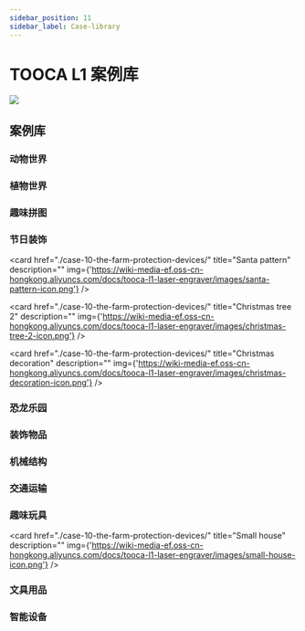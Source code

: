 ```yaml
---
sidebar_position: 11
sidebar_label: Case-library
---
```


# TOOCA L1 案例库

![](https://wiki-media-ef.oss-cn-hongkong.aliyuncs.com/docs/tooca-l1-laser-engraver/images/tooca-laser-1-icon.png)

## 案例库


### 动物世界

<cardbox>
    <card
    href="./case-03-the-elk/"
    title="The Elk"
    description="The elk is a large herbivore with a black longitudinal stripe on the back of the neck and a brownish-white belly and rump, and after September the body fur is replaced by a longer, thicker gray winter coat."
    img={'https://wiki-media-ef.oss-cn-hongkong.aliyuncs.com/docs/tooca-l1-laser-engraver/images/the-elk-icon.png'}
  />
    <card
    href="./case-04-balancing-birds/"
    title="Balancing Birds"
    description="A toy that uses the beak of the bird to stop on your finger. No matter where you put the bird (where you can place it or on your finger), it can balance and stabilize without falling. Like a real bird to fly.
The reason why the bird canl balance is that the actual center of gravity of the whole bird is on the beak tip point. Although it looks like the bird's whole body is in the air and the bird's point of force is on its fingers, the actual weight of the bird's wings is heavier and the whole bird's center of gravity is directly below the tip of its beak."
    img={'https://wiki-media-ef.oss-cn-hongkong.aliyuncs.com/docs/tooca-l1-laser-engraver/images/balancing-birds-icon.png'}
  />
  <card
    href="./case-03-the-elk/"
    title="Unicorn"
    description=""
    img={'https://wiki-media-ef.oss-cn-hongkong.aliyuncs.com/docs/tooca-l1-laser-engraver/images/unicorn-icon.png'}
  />
</cardbox>

### 植物世界

<cardbox>
  <card
    href="./case-03-the-elk/"
    title="Apple tree"
    description="The elk is a large herbivore with a black longitudinal stripe on the back of the neck and a brownish-white belly and rump, and after September the body fur is replaced by a longer, thicker gray winter coat."
    img={'https://wiki-media-ef.oss-cn-hongkong.aliyuncs.com/docs/tooca-l1-laser-engraver/images/apple-tree-icon.png'}
  />
  <card
    href="./case-03-the-elk/"
    title="Banyan tree"
    description="The elk is a large herbivore with a black longitudinal stripe on the back of the neck and a brownish-white belly and rump, and after September the body fur is replaced by a longer, thicker gray winter coat."
    img={'https://wiki-media-ef.oss-cn-hongkong.aliyuncs.com/docs/tooca-l1-laser-engraver/images/banyan-tree-icon.png'}
  />
  <card
    href="./case-03-the-elk/"
    title="Coconut tree"
    description="The elk is a large herbivore with a black longitudinal stripe on the back of the neck and a brownish-white belly and rump, and after September the body fur is replaced by a longer, thicker gray winter coat."
    img={'https://wiki-media-ef.oss-cn-hongkong.aliyuncs.com/docs/tooca-l1-laser-engraver/images/coconut-tree-icon.png'}
  />
  <card
    href="./case-03-the-elk/"
    title="pine"
    description="The elk is a large herbivore with a black longitudinal stripe on the back of the neck and a brownish-white belly and rump, and after September the body fur is replaced by a longer, thicker gray winter coat."
    img={'https://wiki-media-ef.oss-cn-hongkong.aliyuncs.com/docs/tooca-l1-laser-engraver/images/pine-icon.png'}
  />
  <card
    href="./case-03-the-elk/"
    title="Willow"
    description="The elk is a large herbivore with a black longitudinal stripe on the back of the neck and a brownish-white belly and rump, and after September the body fur is replaced by a longer, thicker gray winter coat."
    img={'https://wiki-media-ef.oss-cn-hongkong.aliyuncs.com/docs/tooca-l1-laser-engraver/images/willow-icon.png'}
  />
</cardbox>

### 趣味拼图

<cardbox>
    <card
    href="./case-02-the-world-map/"
    title="The World Map"
    description="The World Map (The World Map) is a map depicting the entire surface of the earth, usually with topography, latitude and longitude lines, and other data such as place names, etc. Users can use the latitude and longitude lines to find out the specific location of each place on the world map, so as to understand the whole world. There are various ways to project the earth's surface onto a flat surface. Make a world map puzzle by yourself with TOOCA Laser 1."
    img={'https://wiki-media-ef.oss-cn-hongkong.aliyuncs.com/docs/tooca-l1-laser-engraver/images/the-world-map-icon.png'}
  />
  <card
    href="./case-02-the-world-map/"
    title="Love puzzle"
    description=""
    img={'https://wiki-media-ef.oss-cn-hongkong.aliyuncs.com/docs/tooca-l1-laser-engraver/images/love-puzzle-icon.png'}
  />

</cardbox>

### 节日装饰


<cardbox>
    <card
    href="./case-01-christmas-tree/"
    title="The Christmas Tree"
    description="A Christmas tree is an evergreen tree decorated with lighted candles and decorations of firs or cedars. As one of the important components of Christmas, the modern Christmas tree originated in Germany and gradually became popular worldwide, becoming one of the most famous traditions in Christmas celebrations.
It is said that the Christmas tree first appeared in ancient Rome in mid-December during the so-called Festival of the Gods of Agriculture. Nowadays it is common to get an evergreen plant such as a pine tree inside or outdoors around Christmas time and decorate it with Christmas lights and colorful decorations. An angel or star is placed at the top of the tree."
    img={'https://wiki-media-ef.oss-cn-hongkong.aliyuncs.com/docs/tooca-l1-laser-engraver/images/christmas-tree-icon.png'}
  />
  <card
    href="./case-10-the-farm-protection-devices/"
    title="Elk pattern"
    description=""
    img={'https://wiki-media-ef.oss-cn-hongkong.aliyuncs.com/docs/tooca-l1-laser-engraver/images/elk-pattern-icon.png'}
  />

  <card
    href="./case-10-the-farm-protection-devices/"
    title="Santa pattern"
    description=""
    img={'https://wiki-media-ef.oss-cn-hongkong.aliyuncs.com/docs/tooca-l1-laser-engraver/images/santa-pattern-icon.png'}
  />

  <card
    href="./case-10-the-farm-protection-devices/"
    title="Christmas tree 2"
    description=""
    img={'https://wiki-media-ef.oss-cn-hongkong.aliyuncs.com/docs/tooca-l1-laser-engraver/images/christmas-tree-2-icon.png'}
  />

  <card
    href="./case-10-the-farm-protection-devices/"
    title="Christmas decoration"
    description=""
    img={'https://wiki-media-ef.oss-cn-hongkong.aliyuncs.com/docs/tooca-l1-laser-engraver/images/christmas-decoration-icon.png'}
  />


</cardbox>

### 恐龙乐园

<cardbox>
    <card
    href="./case-07-the-tyrannosaurus-rex/"
    title="Tyrannosaurus Rex"
    description="The tyrannosaurus rex, or Rex Tyrannosaurus, survived in the Maastrichtian (MAA) period at the end of the Cretaceous about 68.5 to 65 million years ago at the very end of the Cretaceous and was one of the last non-avian species of the dinosaur before the Cretaceous-Tertiary extinction event. Fossils are found in the United States and Canada in North America, and it is one of the most recently extinct dinosaurs. Make a Tyrannosaurus Rex assembled model with a laser cutter."
    img={'https://wiki-media-ef.oss-cn-hongkong.aliyuncs.com/docs/tooca-l1-laser-engraver/images/the-tyrannosaurus-rex-icon.png'}
  />
  <card
    href="./case-06-the-halberd-dragon/"
    title="Halberd Dragon"
    description="The halberd dragon, also called spiny shield horned dinosaur, lived in the late Cretaceous period, is a kind of phytophagous horned dinosaur, the neck shield Halberd dragon's head is large, and the neck has a beautiful shield-shaped ring-shaped ornament. The shield ornaments around the long horn of six different sizes, constitute the Halberd dragon that big scary neck shield, this neck shield can not only scare the enemy. This neck shield generally grows spectacularly beautiful in strong and powerful males but is not developed in females, so experts speculate that its role is mainly for a display to attract the attention of the opposite sex. Because this neck shield looks very much like the ancient Chinese weapon in the halberd, it was figuratively named the halberd dragon. The strong limbs of the halberd dragon support the huge body. The horns of the halberd dragon and the bone spikes of the neck shield are like a sharp sword, which is a terrible weapon to turn defense into attack. The beak like a parrot's curved beak can cut to feed on the leaves of low plants. The halberd dragon's snout horn, about 60 cm long, is the main weapon when attacking."
    img={'https://wiki-media-ef.oss-cn-hongkong.aliyuncs.com/docs/tooca-l1-laser-engraver/images/the-halberd-dragon-icon.png'}
  />
  <card
    href="./case-06-the-halberd-dragon/"
    title="Dinosaur"
    description=""
    img={'https://wiki-media-ef.oss-cn-hongkong.aliyuncs.com/docs/tooca-l1-laser-engraver/images/dinosaur-icon.png'}
  />
  <card
    href="./case-06-the-halberd-dragon/"
    title="Triceratops"
    description=""
    img={'https://wiki-media-ef.oss-cn-hongkong.aliyuncs.com/docs/tooca-l1-laser-engraver/images/triceratops-icon.png'}
  />
</cardbox>



### 装饰物品

<cardbox>
  <card
    href="./case-10-the-farm-protection-devices/"
    title="Cat and fish"
    description=""
    img={'https://wiki-media-ef.oss-cn-hongkong.aliyuncs.com/docs/tooca-l1-laser-engraver/images/cat-and-fish-icon.png'}
  />
  <card
    href="./case-10-the-farm-protection-devices/"
    title="Forever love"
    description=""
    img={'https://wiki-media-ef.oss-cn-hongkong.aliyuncs.com/docs/tooca-l1-laser-engraver/images/forever-love-pattern-icon.png'}
  />
   <card
    href="./case-10-the-farm-protection-devices/"
    title="Eye Of Agamotto"
    description=""
    img={'https://wiki-media-ef.oss-cn-hongkong.aliyuncs.com/docs/tooca-l1-laser-engraver/images/eye-of-sgamotto-icon.png'}
  />
  <card
    href="./case-10-the-farm-protection-devices/"
    title="Wooden basket"
    description=""
    img={'https://wiki-media-ef.oss-cn-hongkong.aliyuncs.com/docs/tooca-l1-laser-engraver/images/wooden-basket-icon.png'}
  />
</cardbox>

### 机械结构

<cardbox>
  <card
    href="./case-10-the-farm-protection-devices/"
    title="Creative gear"
    description=""
    img={'https://wiki-media-ef.oss-cn-hongkong.aliyuncs.com/docs/tooca-l1-laser-engraver/images/creative-gear-icon.png'}
  />
  <card
    href="./case-10-the-farm-protection-devices/"
    title="Love box"
    description=""
    img={'https://wiki-media-ef.oss-cn-hongkong.aliyuncs.com/docs/tooca-l1-laser-engraver/images/love-box-icon.png'}
  />
  <card
    href="./case-10-the-farm-protection-devices/"
    title="Mobius ring"
    description=""
    img={'https://wiki-media-ef.oss-cn-hongkong.aliyuncs.com/docs/tooca-l1-laser-engraver/images/mobius-ring-icon.png'}
  />
  <card
    href="./case-10-the-farm-protection-devices/"
    title="Phone holder"
    description=""
    img={'https://wiki-media-ef.oss-cn-hongkong.aliyuncs.com/docs/tooca-l1-laser-engraver/images/phone-holder-icon.png'}
  />
  <card
    href="./case-10-the-farm-protection-devices/"
    title="Shutter box"
    description=""
    img={'https://wiki-media-ef.oss-cn-hongkong.aliyuncs.com/docs/tooca-l1-laser-engraver/images/shutter-box-icon.png'}
  />
</cardbox>


### 交通运输


<cardbox>
  <card
    href="./case-10-the-farm-protection-devices/"
    title="Airplane"
    description=""
    img={'https://wiki-media-ef.oss-cn-hongkong.aliyuncs.com/docs/tooca-l1-laser-engraver/images/airplane-icon.png'}
  />
  <card
    href="./case-10-the-farm-protection-devices/"
    title="Helicopter"
    description=""
    img={'https://wiki-media-ef.oss-cn-hongkong.aliyuncs.com/docs/tooca-l1-laser-engraver/images/helicopter-icon.png'}
  />
  <card
    href="./case-10-the-farm-protection-devices/"
    title="PTZ trolley"
    description=""
    img={'https://wiki-media-ef.oss-cn-hongkong.aliyuncs.com/docs/tooca-l1-laser-engraver/images/ptz-trolley-icon.png'}
  />

</cardbox>

### 趣味玩具


<cardbox>
  <card
    href="./case-10-the-farm-protection-devices/"
    title="Dice"
    description=""
    img={'https://wiki-media-ef.oss-cn-hongkong.aliyuncs.com/docs/tooca-l1-laser-engraver/images/dice-icon.png'}
  />


  <card
    href="./case-10-the-farm-protection-devices/"
    title="Small house"
    description=""
    img={'https://wiki-media-ef.oss-cn-hongkong.aliyuncs.com/docs/tooca-l1-laser-engraver/images/small-house-icon.png'}
  />

</cardbox>

### 文具用品


<cardbox>
    <card
    href="./case-08-the-pencil-holder-of-the-minions/"
    title="The Pencil Holder of the Minions"
    description="A pen holder is a columnar container for holding pens or other long stationery, and comes in a variety of shapes and materials. Traditional penholders are made of wood, stone, pottery, bamboo, and other materials."
    img={'https://wiki-media-ef.oss-cn-hongkong.aliyuncs.com/docs/tooca-l1-laser-engraver/images/the-pencil-holder-of-the-minions-icon.png'}
  />
   <card
    href="./case-10-the-farm-protection-devices/"
    title="Drawer"
    description=""
    img={'https://wiki-media-ef.oss-cn-hongkong.aliyuncs.com/docs/tooca-l1-laser-engraver/images/drawer-icon.png'}
    />
    <card
    href="./case-05-the-calendar/"
    title="The Calendar"
    description="The calendar is a publication for daily use, recording dates and other relevant information.
The creative combination of calendar and pen holder is not only practical but also saves space on the desktop."
    img={'https://wiki-media-ef.oss-cn-hongkong.aliyuncs.com/docs/tooca-l1-laser-engraver/images/the-calendar-icon.png'}
  />
  <card
    href="./case-05-the-calendar/"
    title="Glasses case"
    description=""
    img={'https://wiki-media-ef.oss-cn-hongkong.aliyuncs.com/docs/tooca-l1-laser-engraver/images/glasses-case-icon.png'}
  />
  <card
    href="./case-05-the-calendar/"
    title="ruler"
    description=""
    img={'https://wiki-media-ef.oss-cn-hongkong.aliyuncs.com/docs/tooca-l1-laser-engraver/images/ruler-icon.png'}
  />
</cardbox>


### 智能设备


<cardbox>
    <card
    href="./case-09-the-cutebot-unicorn/"
    title="The Cutebot Unicorn"
    description="The unicorn appears in large numbers in June to August, with a tendency to light, mostly day and night, often gathered in the daytime at the sap flow of green oak, or in the light wax trees also often appear to gather hundreds of unicorns, at night, in mountainous areas with street lights, can often find their traces. They mainly feed on the sap of tree wounds, or ripe fruit, and basically do not cause harm to crops and trees."
    img={'https://wiki-media-ef.oss-cn-hongkong.aliyuncs.com/docs/tooca-l1-laser-engraver/images/the-cutebot-unicorn-icon.png'}
  />
  <card
    href="./case-10-the-farm-protection-devices/"
    title="The Farm Protection Devices"
    description="In order to protect the farmlands from people to get in, we can set a farmland protection device."
    img={'https://wiki-media-ef.oss-cn-hongkong.aliyuncs.com/docs/tooca-l1-laser-engraver/images/the-farm-protection-devices-icon.png'}
  />
</cardbox>
